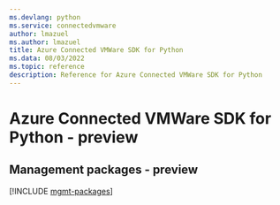 ```yaml
---
ms.devlang: python
ms.service: connectedvmware
author: lmazuel
ms.author: lmazuel
title: Azure Connected VMWare SDK for Python
ms.data: 08/03/2022
ms.topic: reference
description: Reference for Azure Connected VMWare SDK for Python
---
```

# Azure Connected VMWare SDK for Python - preview

## Management packages - preview
[!INCLUDE [mgmt-packages](connected-vmware-mgmt-index.md)]